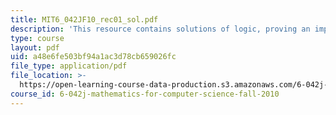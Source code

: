 ```yaml
---
title: MIT6_042JF10_rec01_sol.pdf
description: 'This resource contains solutions of logic, proving an implication. '
type: course
layout: pdf
uid: a48e6fe503bf94a1ac3d78cb659026fc
file_type: application/pdf
file_location: >-
  https://open-learning-course-data-production.s3.amazonaws.com/6-042j-mathematics-for-computer-science-fall-2010/a48e6fe503bf94a1ac3d78cb659026fc_MIT6_042JF10_rec01_sol.pdf
course_id: 6-042j-mathematics-for-computer-science-fall-2010
---
```

